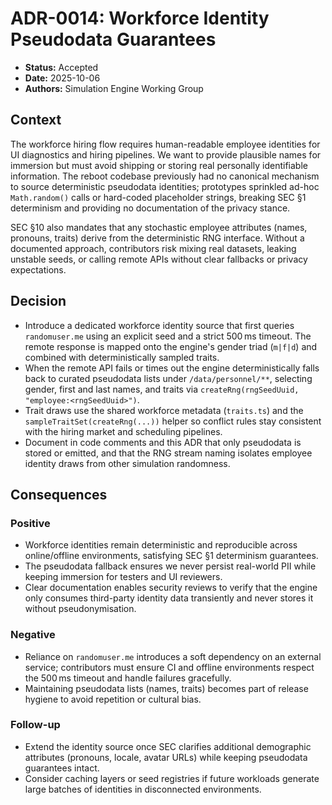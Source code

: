 # ADR-0014: Workforce Identity Pseudodata Guarantees

- **Status:** Accepted
- **Date:** 2025-10-06
- **Authors:** Simulation Engine Working Group

## Context

The workforce hiring flow requires human-readable employee identities for UI diagnostics and hiring pipelines. We want to provide plausible names for immersion but must avoid shipping or storing real personally identifiable information. The reboot codebase previously had no canonical mechanism to source deterministic pseudodata identities; prototypes sprinkled ad-hoc `Math.random()` calls or hard-coded placeholder strings, breaking SEC §1 determinism and providing no documentation of the privacy stance.

SEC §10 also mandates that any stochastic employee attributes (names, pronouns, traits) derive from the deterministic RNG interface. Without a documented approach, contributors risk mixing real datasets, leaking unstable seeds, or calling remote APIs without clear fallbacks or privacy expectations.

## Decision

- Introduce a dedicated workforce identity source that first queries `randomuser.me` using an explicit seed and a strict 500 ms timeout. The remote response is mapped onto the engine's gender triad (`m|f|d`) and combined with deterministically sampled traits.
- When the remote API fails or times out the engine deterministically falls back to curated pseudodata lists under `/data/personnel/**`, selecting gender, first and last names, and traits via `createRng(rngSeedUuid, "employee:<rngSeedUuid>")`.
- Trait draws use the shared workforce metadata (`traits.ts`) and the `sampleTraitSet(createRng(...))` helper so conflict rules stay consistent with the hiring market and scheduling pipelines.
- Document in code comments and this ADR that only pseudodata is stored or emitted, and that the RNG stream naming isolates employee identity draws from other simulation randomness.

## Consequences

### Positive

- Workforce identities remain deterministic and reproducible across online/offline environments, satisfying SEC §1 determinism guarantees.
- The pseudodata fallback ensures we never persist real-world PII while keeping immersion for testers and UI reviewers.
- Clear documentation enables security reviews to verify that the engine only consumes third-party identity data transiently and never stores it without pseudonymisation.

### Negative

- Reliance on `randomuser.me` introduces a soft dependency on an external service; contributors must ensure CI and offline environments respect the 500 ms timeout and handle failures gracefully.
- Maintaining pseudodata lists (names, traits) becomes part of release hygiene to avoid repetition or cultural bias.

### Follow-up

- Extend the identity source once SEC clarifies additional demographic attributes (pronouns, locale, avatar URLs) while keeping pseudodata guarantees intact.
- Consider caching layers or seed registries if future workloads generate large batches of identities in disconnected environments.
